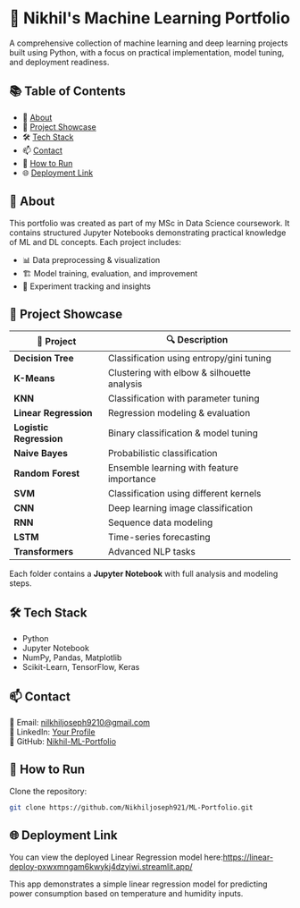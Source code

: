 # 🧠 Nikhil's Machine Learning Portfolio  
A comprehensive collection of machine learning and deep learning projects built using Python, with a focus on practical implementation, model tuning, and deployment readiness.

## 📚 Table of Contents  
- 📌 [About](#about)  
- 📂 [Project Showcase](#project-showcase)  
- 🛠 [Tech Stack](#tech-stack)
- 📫 [Contact](#contact)  
- 🚀 [How to Run](#how-to-run)
- 🌐 [Deployment Link](#deployment-link) 


## 📌 About  
This portfolio was created as part of my MSc in Data Science coursework. It contains structured Jupyter Notebooks demonstrating practical knowledge of ML and DL concepts. Each project includes:  
- 📊 Data preprocessing & visualization  
- 🏗 Model training, evaluation, and improvement  
- 📝 Experiment tracking and insights  

## 📂 Project Showcase  
| 📁 Project | 🔍 Description |  
|-----------|---------------|  
| **Decision Tree** | Classification using entropy/gini tuning |  
| **K-Means** | Clustering with elbow & silhouette analysis |  
| **KNN** | Classification with parameter tuning |  
| **Linear Regression** | Regression modeling & evaluation |  
| **Logistic Regression** | Binary classification & model tuning |  
| **Naive Bayes** | Probabilistic classification |  
| **Random Forest** | Ensemble learning with feature importance |  
| **SVM** | Classification using different kernels |  
| **CNN** | Deep learning image classification |  
| **RNN** | Sequence data modeling |  
| **LSTM** | Time-series forecasting |  
| **Transformers** | Advanced NLP tasks |  

Each folder contains a **Jupyter Notebook** with full analysis and modeling steps.

## 🛠 Tech Stack  
- Python  
- Jupyter Notebook  
- NumPy, Pandas, Matplotlib  
- Scikit-Learn, TensorFlow, Keras

## 📫 Contact  
📧 Email: nilkhiljoseph9210@gmail.com  
🔗 LinkedIn: [Your Profile]((https://www.linkedin.com/in/nikhil-joseph-/))   
📂 GitHub: [Nikhil-ML-Portfolio](https://github.com/Nikhiljoseph921/ML-Portfolio)  


## 🚀 How to Run  
Clone the repository:  
```bash
git clone https://github.com/Nikhiljoseph921/ML-Portfolio.git
```

## 🌐 Deployment Link
You can view the deployed Linear Regression model here:https://linear-deploy-pxwxmngam6kwykj4dzyiwi.streamlit.app/

This app demonstrates a simple linear regression model for predicting power consumption based on temperature and humidity inputs.



